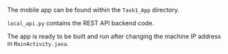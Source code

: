 The mobile app can be found within the `Task1_App` directory.

`local_api.py` contains the REST API backend code.

The app is ready to be built and run after changing the machine IP address in `MainActivity.java`.